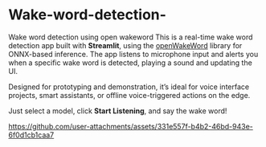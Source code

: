 # Wake-word-detection-
Wake word detection using open wakeword
This is a real-time wake word detection app built with **Streamlit**, using the [openWakeWord](https://github.com/dersimn/openWakeWord) library for ONNX-based inference. The app listens to microphone input and alerts you when a specific wake word is detected, playing a sound and updating the UI.

Designed for prototyping and demonstration, it’s ideal for voice interface projects, smart assistants, or offline voice-triggered actions on the edge.

Just select a model, click **Start Listening**, and say the wake word!


https://github.com/user-attachments/assets/331e557f-b4b2-46bd-943e-6f0d1cb1caa7


